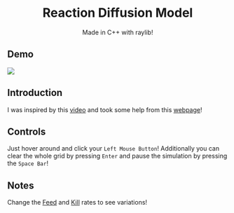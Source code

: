 <h1 align="center">
Reaction Diffusion Model</h2>
<p align="center">Made in C++ with raylib!</p>

## Demo 
<img src="https://github.com/Datavorous/ReactionDiffusion/blob/main/demo.gif?raw=true">

## Introduction
I was inspired by this <a href="https://youtu.be/kzwT3wQWAHE">video</a> and took some help from this <a href="https://www.karlsims.com/rd.html">webpage</a>! 

## Controls 
Just hover around and click your ```Left Mouse Button```! Additionally you can clear the whole grid by pressing ```Enter``` and pause the simulation by pressing the ```Space Bar```!

## Notes
Change the <a href="https://github.com/Datavorous/ReactionDiffusion/blob/7f74fd7d94ec1c2ea515ce1528e7856e55b0f4dd/reaction_diffusion/src/main.cpp#L21">Feed</a> and <a href="https://github.com/Datavorous/ReactionDiffusion/blob/7f74fd7d94ec1c2ea515ce1528e7856e55b0f4dd/reaction_diffusion/src/main.cpp#L22">Kill</a> rates to see variations!

